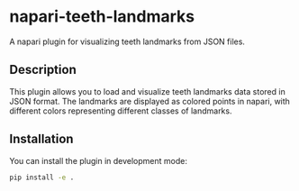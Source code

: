 # napari-teeth-landmarks

A napari plugin for visualizing teeth landmarks from JSON files.

## Description

This plugin allows you to load and visualize teeth landmarks data stored in JSON format. The landmarks are displayed as colored points in napari, with different colors representing different classes of landmarks.

## Installation

You can install the plugin in development mode:

```bash
pip install -e .